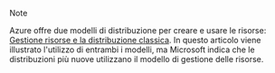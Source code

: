 > [!NOTE]
> Azure offre due modelli di distribuzione per creare e usare le risorse: [Gestione risorse e la distribuzione classica](../articles/azure-resource-manager/resource-manager-deployment-model.md). In questo articolo viene illustrato l'utilizzo di entrambi i modelli, ma Microsoft indica che le distribuzioni più nuove utilizzano il modello di gestione delle risorse.

